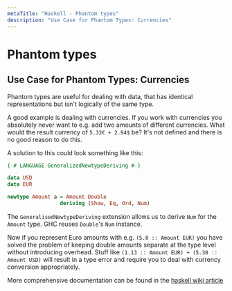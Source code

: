 ```yaml
---
metaTitle: "Haskell - Phantom types"
description: "Use Case for Phantom Types: Currencies"
---
```


# Phantom types



## Use Case for Phantom Types: Currencies


Phantom types are useful for dealing with data, that has identical representations but isn't logically of the same type.

A good example is dealing with currencies. If you work with currencies you absolutely never want to e.g. add two amounts of different currencies. What would the result currency of `5.32€ + 2.94$` be? It's not defined and there is no good reason to do this.

A solution to this could look something like this:

```hs
{-# LANGUAGE GeneralizedNewtypeDeriving #-}

data USD
data EUR

newtype Amount a = Amount Double
                 deriving (Show, Eq, Ord, Num)

```

The `GeneralisedNewtypeDeriving` extension allows us to derive `Num` for the `Amount` type. GHC reuses `Double`'s `Num` instance.

Now if you represent Euro amounts with e.g. `(5.0 :: Amount EUR)` you have solved the problem of keeping double amounts separate at the type level without introducing overhead. Stuff like `(1.13 :: Amount EUR) + (5.30 :: Amount USD)` will result in a type error and require you to deal with currency conversion appropriately.

More comprehensive documentation can be found in the [haskell wiki article](https://wiki.haskell.org/Phantom_type)

